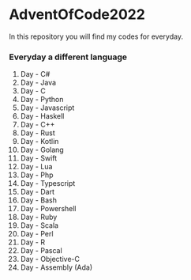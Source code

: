 # AdventOfCode2022
In this repository you will find my codes for everyday.

### Everyday a different language
1. Day - C#
2. Day - Java
3. Day - C
4. Day - Python
5. Day - Javascript
6. Day - Haskell
7. Day - C++
8. Day - Rust
9. Day - Kotlin
10. Day - Golang
11. Day - Swift
12. Day - Lua
13. Day - Php
14. Day - Typescript
15. Day - Dart
16. Day - Bash
17. Day - Powershell
18. Day - Ruby
19. Day - Scala
20. Day - Perl
21. Day - R
22. Day - Pascal
23. Day - Objective-C
24. Day - Assembly (Ada)

